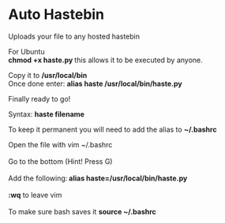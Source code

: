 # Auto Hastebin
Uploads your file to any hosted hastebin

For Ubuntu <br>
<strong> chmod +x haste.py </strong>this allows it to be executed by anyone.

Copy it to <strong>/usr/local/bin</strong> <br>Once done enter: <strong>alias haste /usr/local/bin/haste.py</strong>

Finally ready to go!

Syntax: <strong>haste filename </strong>

To keep it permanent you will need to add the alias to <strong>~/.bashrc</strong><br>

Open the file with vim ~/.bashrc<br><br>Go to the bottom (Hint! Press G)<br><br>
Add the following:<strong> alias haste=/usr/local/bin/haste.py</strong><br><br>
<strong>:wq</strong> to leave vim<br><br>
To make sure bash saves it <strong>source ~/.bashrc</strong>

